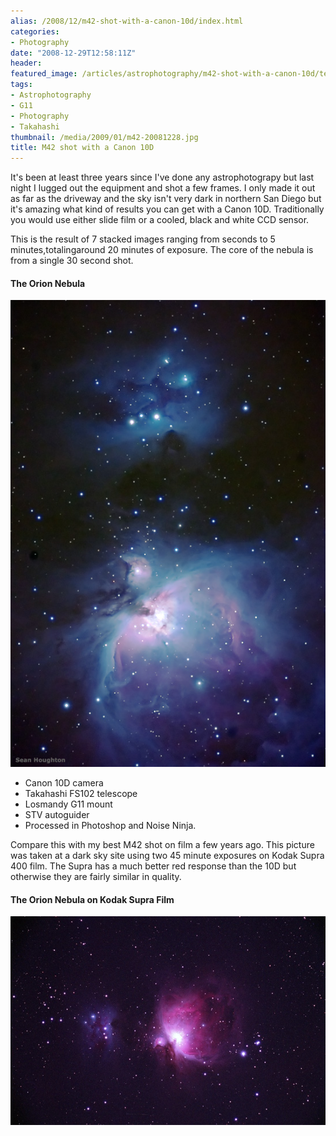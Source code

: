 ```yaml
---
alias: /2008/12/m42-shot-with-a-canon-10d/index.html
categories:
- Photography
date: "2008-12-29T12:58:11Z"
header:
featured_image: /articles/astrophotography/m42-shot-with-a-canon-10d/teaser.jpg
tags:
- Astrophotography
- G11
- Photography
- Takahashi
thumbnail: /media/2009/01/m42-20081228.jpg
title: M42 shot with a Canon 10D
---
```

It's been at least three years since I've done any astrophotograpy but last night I lugged out the equipment and shot a few frames.  I only made it out as far as the driveway and the sky isn't very dark in northern San Diego but it's amazing what kind of results you can get with a Canon 10D. Traditionally you would use either slide film or a cooled, black and white CCD sensor.

This is the result of 7 stacked images ranging from seconds to 5 minutes,totalingaround 20 minutes of exposure. The core of the nebula is from a single 30 second shot.


#### The Orion Nebula

![](m42-200812281.jpg)

- Canon 10D camera
- Takahashi FS102 telescope
- Losmandy G11 mount
- STV autoguider
- Processed in Photoshop and Noise Ninja.

Compare this with my best M42 shot on film a few years ago. This picture was taken at a dark sky site using two 45 minute exposures on Kodak Supra 400 film. The Supra has a much better red response than the 10D but otherwise they are fairly similar in quality.

#### The Orion Nebula on Kodak Supra Film

![](m42_03.jpg)
